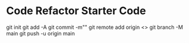# Code Refactor Starter Code
git init 
git add -A
git commit -m""
git remote add origin <<link of repository>>
git branch -M main
git push -u origin main